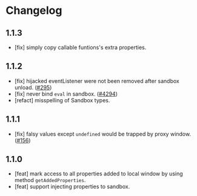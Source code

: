 # Changelog

## 1.1.3

- [fix] simply copy callable funtions's extra properties.

## 1.1.2

- [fix] hijacked eventListener were not been removed after sandbox unload. ([#295](https://github.com/ice-lab/icestark/issues/295))
- [fix] never bind `eval` in sandbox. ([#4294](https://github.com/alibaba/ice/issues/4294))
- [refact] misspelling of Sandbox types.

## 1.1.1

- [fix] falsy values except `undefined` would be trapped by proxy window. ([#156](https://github.com/ice-lab/icestark/issues/156))
## 1.1.0

- [feat] mark access to all properties added to local window by using method `getAddedProperties`.
- [feat] support injecting properties to sandbox.
